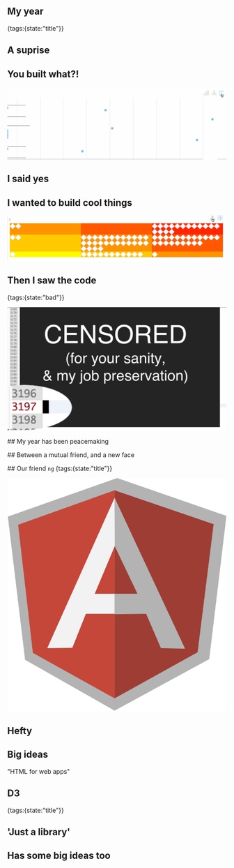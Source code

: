 ## My year
{tags:{state:"title"}}

## A suprise

## You built what?!

![transitions](img/transitions.gif)

## I said yes

## I wanted to build cool things

![transitions](img/transitions-b.gif)

## Then I saw the code
{tags:{state:"bad"}}

![huge javascript file](img/huge-javascript-file.png)

## My year has been peacemaking

## Between a mutual friend, and a new face

## Our friend `ng`
{tags:{state:"title"}}

<img class='offset' src="img/ng.png" alt="angular js shield logo">

## Hefty

## Big ideas

"HTML for web apps"

## D3
{tags:{state:"title"}}

## 'Just a library'

## Has some big ideas too


